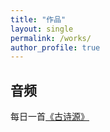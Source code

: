 ```yaml
---
title: "作品"
layout: single
permalink: /works/
author_profile: true
---
```



## 音频

每日一首[《古诗源》](https://www.ximalaya.com/youshengshu/18598259/)